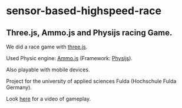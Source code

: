 # sensor-based-highspeed-race

## Three.js, Ammo.js and Physijs racing Game.

We did a race game with [three.js](https://threejs.org).

Used Physic engine: [Ammo.js](https://github.com/kripken/ammo.js) (Framework: [Physijs](https://github.com/chandlerprall/Physijs)).

Also playable with mobile devices.

Project for the university of applied sciences Fulda (Hochschule Fulda Germany).

Look [here](https://www.youtube.com/watch?v=B8MNzGhKJ1Q) for a video of gameplay.
